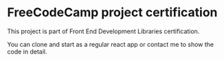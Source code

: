 # FreeCodeCamp project certification 

This project is part of Front End Development Libraries certification.

You can clone and start as a regular react app or contact me to show the code in detail.
